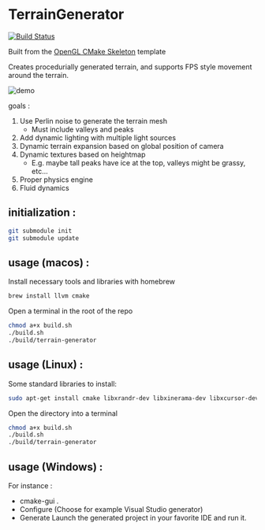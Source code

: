 TerrainGenerator
=======================

[![Build Status](https://app.travis-ci.com/gabloe/TerrainGenerator2.svg?branch=master)](https://app.travis-ci.com/gabloe/TerrainGenerator2)

Built from the [OpenGL CMake Skeleton](https://github.com/ArthurSonzogni/OpenGL_CMake_Skeleton) template

Creates procedurially generated terrain, and supports FPS style movement around the terrain.

![demo](demo.gif)

goals :
1. Use Perlin noise to generate the terrain mesh
   * Must include valleys and peaks
2. Add dynamic lighting with multiple light sources
3. Dynamic terrain expansion based on global position of camera
4. Dynamic textures based on heightmap
   * E.g. maybe tall peaks have ice at the top, valleys might be grassy, etc...
5. Proper physics engine
6. Fluid dynamics

initialization :
----------------
```bash
git submodule init
git submodule update
```

usage (macos) : 
---------------
Install necessary tools and libraries with homebrew
```bash
brew install llvm cmake
```

Open a terminal in the root of the repo
```bash
chmod a+x build.sh
./build.sh
./build/terrain-generator
```

usage (Linux) : 
---------------
Some standard libraries to install:
```bash
sudo apt-get install cmake libxrandr-dev libxinerama-dev libxcursor-dev libxi-dev
```

Open the directory into a terminal
```bash
chmod a+x build.sh
./build.sh
./build/terrain-generator
```

usage (Windows) :
-----------------
For instance :
* cmake-gui .
* Configure (Choose for example Visual Studio generator)
* Generate
Launch the generated project in your favorite IDE and run it.
